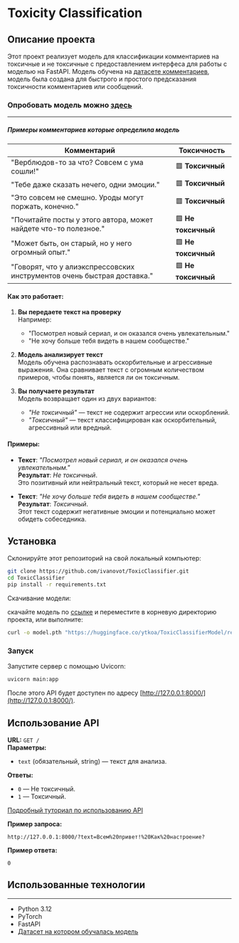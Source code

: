 # Toxicity Classification

## Описание проекта
Этот проект реализует модель для классификации комментариев на токсичные и не токсичные с предоставлением интерфеса для работы с моделью на FastAPI. Модель обучена на [датасете комментариев](https://www.kaggle.com/datasets/blackmoon/russian-language-toxic-comments), модель была создана для быстрого и простого предсказания токсичности комментариев или сообщений.

### Опробовать модель можно [здесь](https://huggingface.co/spaces/ytkoa/RuCommensClass)

---

##### Примеры комментариев которые определила модель

| **Комментарий**                                                                 | **Токсичность**       |
|--------------------------------------------------------------------------------|-----------------------|
| "Верблюдов-то за что? Совсем с ума сошли!"                                     | 🟥 **Токсичный**       |
| "Тебе даже сказать нечего, одни эмоции."                                       | 🟥 **Токсичный**       |
| "Это совсем не смешно. Уроды могут поржать, конечно."                          | 🟥 **Токсичный**       |
| "Почитайте посты у этого автора, может найдете что-то полезное."               | 🟩 **Не токсичный**    |
| "Может быть, он старый, но у него огромный опыт."                              | 🟩 **Не токсичный**    |
| "Говорят, что у алиэкспрессовских инструментов очень быстрая доставка."        | 🟩 **Не токсичный**    |

#### Как это работает:

1. **Вы передаете текст на проверку**  
   Например:  
   - "Посмотрел новый сериал, и он оказался очень увлекательным."  
   - "Не хочу больше тебя видеть в нашем сообществе."

2. **Модель анализирует текст**  
   Модель обучена распознавать оскорбительные и агрессивные выражения. Она сравнивает текст с огромным количеством примеров, чтобы понять, является ли он токсичным.

3. **Вы получаете результат**  
   Модель возвращает один из двух вариантов:  
   - *"Не токсичный"* — текст не содержит агрессии или оскорблений.  
   - *"Токсичный"* — текст классифицирован как оскорбительный, агрессивный или вредный.

#### Примеры:
- **Текст**: *"Посмотрел новый сериал, и он оказался очень увлекательным."*  
  **Результат**: *Не токсичный*.  
  Это позитивный или нейтральный текст, который не несет вреда.  

- **Текст**: *"Не хочу больше тебя видеть в нашем сообществе."*  
  **Результат**: *Токсичный*.  
  Этот текст содержит негативные эмоции и потенциально может обидеть собеседника. 

## Установка
Склонируйте этот репозиторий на свой локальный компьютер:

```bash
git clone https://github.com/ivanovot/ToxicClassifier.git
cd ToxicClassifier
pip install -r requirements.txt
```

Скачивание модели:

скачайте модель по [ссылке](https://huggingface.co/ytkoa/ToxicClassifierModel/resolve/main/model.pth?download=true) и переместите в корневую директорию проекта, или выполните:

```bash
curl -o model.pth "https://huggingface.co/ytkoa/ToxicClassifierModel/resolve/main/model.pth?download=true"
```

### Запуск
Запустите сервер с помощью Uvicorn:

```bash
uvicorn main:app
```

После этого API будет доступен по адресу [http://127.0.0.1:8000/](http://127.0.0.1:8000/).

## Использование API

**URL:** `GET /`  
**Параметры:**  
- `text` (обязательный, string) — текст для анализа.

**Ответы:**  
- `0` — Не токсичный.  
- `1` — Токсичный.  

[Подробный туториал по использованию API](tutorial_fastapi_commands.ipynb)

**Пример запроса:**  
```
http://127.0.0.1:8000/?text=Всем%20привет!%20Как%20настроение?
```

**Пример ответа:**  
```
0
```

## Использованные технологии
---
- Python 3.12
- PyTorch
- FastAPI
- [Датасет на котором обучалась модель](https://www.kaggle.com/datasets/blackmoon/russian-language-toxic-comments)

